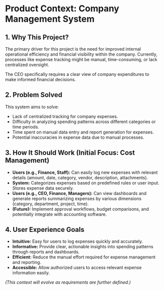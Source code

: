 # Product Context: Company Management System

## 1. Why This Project?

The primary driver for this project is the need for improved internal operational efficiency and financial visibility within the company. Currently, processes like expense tracking might be manual, time-consuming, or lack centralized oversight.

The CEO specifically requires a clear view of company expenditures to make informed financial decisions.

## 2. Problem Solved

This system aims to solve:

*   Lack of centralized tracking for company expenses.
*   Difficulty in analyzing spending patterns across different categories or time periods.
*   Time spent on manual data entry and report generation for expenses.
*   Potential inaccuracies in expense data due to manual processes.

## 3. How It Should Work (Initial Focus: Cost Management)

*   **Users (e.g., Finance, Staff):** Can easily log new expenses with relevant details (amount, date, category, vendor, description, attachments).
*   **System:** Categorizes expenses based on predefined rules or user input. Stores expense data securely.
*   **Users (e.g., CEO, Finance, Managers):** Can view dashboards and generate reports summarizing expenses by various dimensions (category, department, project, time).
*   **(Future):** Implement approval workflows, budget comparisons, and potentially integrate with accounting software.

## 4. User Experience Goals

*   **Intuitive:** Easy for users to log expenses quickly and accurately.
*   **Informative:** Provide clear, actionable insights into spending patterns through reports and dashboards.
*   **Efficient:** Reduce the manual effort required for expense management and reporting.
*   **Accessible:** Allow authorized users to access relevant expense information easily.

*(This context will evolve as requirements are further defined.)*
